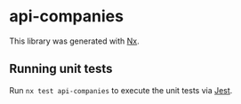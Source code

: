 # api-companies

This library was generated with [Nx](https://nx.dev).

## Running unit tests

Run `nx test api-companies` to execute the unit tests via [Jest](https://jestjs.io).
